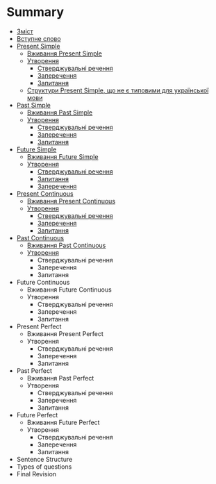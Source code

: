 # Summary

* [Зміст](README.md)
* [Вступне слово](vstup.md)
* [Present Simple](1/present_simple.md)
   * [Вживання Present Simple](1/vjivayemo.md)
   * [Утворення](1/utvoryuyemmo.md)
       * [Стверджувальні речення](1/rozpovidni_rechennya.md)
       * [Заперечення](1/zaperechennya.md)
       * [Запитання](1/zapitanna.md)
   * [Структури Present Simple, що не є типовими для української мови](1/netipovi_strukturi.md)
* [Past Simple](2/Past_Simple.md)
   * [Вживання Past Simple](2/vjivayemo.md)
   * [Утворення](2/utvoryuyemmo.md)
       * [Стверджувальні речення](2/rozpovidni_rechennya.md)
       * [Заперечення](2/zaperechennya.md)
       * [Запитання](2/zapitannya.md)
* [Future Simple](3/Future_Simple.md)
   * [Вживання Future Simple](3/vjivannya.md)
   * [Утворення](3/utvorennya.md)
       * [Стверджувальні речення](3/rozpovidni_rechennya.md)
       * [Запитання](3/zapitannya.md)
       * [Заперечення](3/zaperechennya.md)
* [Present Continuous](4/Present_Continuous.md)
   * [Вживання Present Continuous](4/vjivannya.md)
   * [Утворення](4/utvoryuyemo.md)
       * [Стверджувальні речення](4/rozpovidni_rechennya.md)
       * [Заперечення](4/zaperechennya.md)
       * [Запитання](4/zapitannya.md)
* [Past Continuous](5/past_continuous.md)
   * [Вживання Past Continuous](5/vjivannya.md)
   * [Утворення](5/utvorennya.md)
       * Стверджувальні речення
       * Заперечення
       * Запитання
* Future Continuous
   * Вживання Future Continuous
   * Утворення
       * Стверджувальні речення
       * Заперечення
       * Запитання
* Present Perfect
   * Вживання Present Perfect
   * Утворення
       * Стверджувальні речення
       * Заперечення
       * Запитання
* Past Perfect
   * Вживання Past Perfect
   * Утворення
       * Стверджувальні речення
       * Заперечення
       * Запитання
* Future Perfect
   * Вживання Future Perfect
   * Утворення
       * Стверджувальні речення
       * Заперечення
       * Запитання
* Sentence Structure
* Types of questions
* Final Revision

